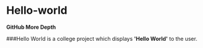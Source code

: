 # Hello-world

**GitHub More Depth** 

###Hello World is a college project which displays **'Hello World'** to the user. 



